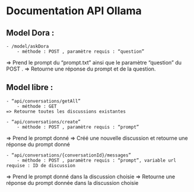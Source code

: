 # Documentation API Ollama

## Model Dora :

    - /model/askDora
        - méthode : POST , paramètre requis : “question”
=> Prend le prompt du “prompt.txt” ainsi que le paramètre “question” du POST .
=> Retourne une réponse du prompt et de la question.

## Model libre :

    - “api/conversations/getAll”
        - méthode : GET
    => Retourne toutes les discussions existantes

    - “api/conversations/create”
        - méthode : POST , paramètre requis : “prompt”
=> Prend le prompt donné
=> Créé une nouvelle discussion et retourne une réponse du prompt donné

    - “api/conversations/{conversationId}/messages”
        - méthode : POST , paramètre requis : “prompt”, variable url requise : ID de discussion
=> Prend le prompt donné dans la discussion choisie
=> Retourne une réponse du prompt donnée dans la discussion choisie
